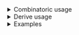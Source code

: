 <details>
<summary style="display: list-item;">Combinatoric usage</summary>

```no_run
# use bpaf::*;
# #[allow(dead_code)]
#[derive(Debug, Clone)]
pub struct Rectangle {
    width: u32,
    height: u32,
}

# #[allow(dead_code)]
#[derive(Debug, Clone)]
pub struct Options {
    argument: u32,
    rectangle: Rectangle,
}

pub fn options() -> OptionParser<Options> {
    let argument = long("argument")
        .help("important argument")
        .argument("ARG")
        .fallback(30);

    let width = long("width")
        .help("Width of the rectangle")
        .argument("W")
        .fallback(10);
    let height = long("height")
        .help("Height of the rectangle")
        .argument("H")
        .fallback(10);
    let rectangle = construct!(Rectangle { width, height }).group_help("takes a rectangle");

    construct!(Options {
        argument,
        rectangle
    })
    .to_options()
}
```

</details>
<details>
<summary style="display: list-item;">Derive usage</summary>

```no_run
# use bpaf::*;
# #[allow(dead_code)]
#[derive(Debug, Clone, Bpaf)]
pub struct Rectangle {
    /// Width of the rectangle
    #[bpaf(argument("W"), fallback(10))]
    width: u32,
    /// Height of the rectangle
    #[bpaf(argument("H"), fallback(10))]
    height: u32,
}
#[allow(dead_code)]
#[derive(Debug, Clone, Bpaf)]
#[bpaf(options)]
pub struct Options {
    /// important argument
    #[bpaf(fallback(30))]
    argument: u32,
    /// secret switch
    #[bpaf(external, group_help("takes a rectangle"))]
    rectangle: Rectangle,
}
```

</details>
<details>
<summary style="display: list-item;">Examples</summary>


`group_help` doesn't change the parsing behavior in any way
```console
% app --argument 32 --width 20 --height 13
Options { argument: 32, rectangle: Rectangle { width: 20, height: 13 } }
```

Instead it adds extra decoration for the inner group in --help message
```console
% app --help
Usage: [--argument ARG] [--width W] [--height H]

Available options:
        --argument <ARG>  important argument
  takes a rectangle
        --width <W>       Width of the rectangle
        --height <H>      Height of the rectangle

    -h, --help            Prints help information
```

</details>
